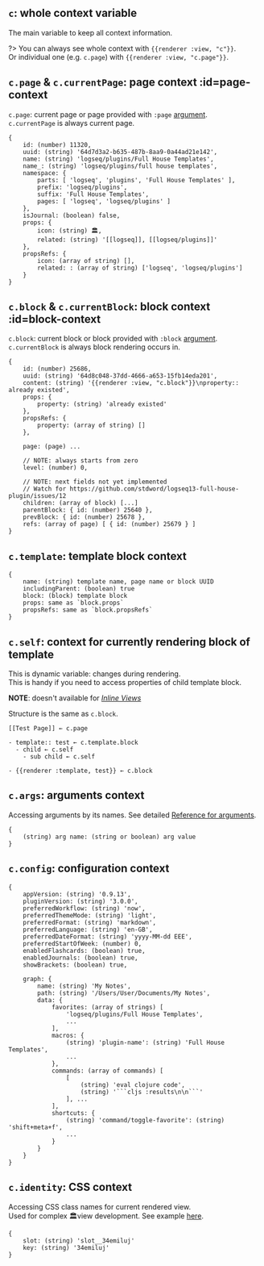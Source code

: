 ## `c`: whole context variable
The main variable to keep all context information.

?> You can always see whole context with `{{renderer :view, "c"}}`. \
Or individual one (e.g. `c.page`) with `{{renderer :view, "c.page"}}`.


## `c.page` & `c.currentPage`: page context :id=page-context
`c.page`: current page or page provided with `:page` [argument](reference__commands.md#page-argument). \
`c.currentPage` is always current page.

```
{
    id: (number) 11320,
    uuid: (string) '64d7d3a2-b635-487b-8aa9-0a44ad21e142',
    name: (string) 'logseq/plugins/Full House Templates',
    name_: (string) 'logseq/plugins/full house templates',
    namespace: {
        parts: [ 'logseq', 'plugins', 'Full House Templates' ],
        prefix: 'logseq/plugins',
        suffix: 'Full House Templates',
        pages: [ 'logseq', 'logseq/plugins' ]
    },
    isJournal: (boolean) false,
    props: {
        icon: (string) 🏛,
        related: (string) '[[logseq]], [[logseq/plugins]]'
    },
    propsRefs: {
        icon: (array of string) [],
        related: : (array of string) ['logseq', 'logseq/plugins']
    }
}
```


## `c.block` & `c.currentBlock`: block context :id=block-context
`c.block`: current block or block provided with `:block` [argument](reference__commands.md#block-argument). \
`c.currentBlock` is always block rendering occurs in.

```
{
    id: (number) 25686,
    uuid: (string) '64d8c048-37dd-4666-a653-15fb14eda201',
    content: (string) '{{renderer :view, "c.block"}}\nproperty:: already existed',
    props: {
        property: (string) 'already existed'
    },
    propsRefs: {
        property: (array of string) []
    },

    page: (page) ...

    // NOTE: always starts from zero
    level: (number) 0,

    // NOTE: next fields not yet implemented
    // Watch for https://github.com/stdword/logseq13-full-house-plugin/issues/12
    children: (array of block) [...]
    parentBlock: { id: (number) 25640 },
    prevBlock: { id: (number) 25678 },
    refs: (array of page) [ { id: (number) 25679 } ]
}
```


## `c.template`: template block context
```
{
    name: (string) template name, page name or block UUID
    includingParent: (boolean) true
    block: (block) template block
    props: same as `block.props`
    propsRefs: same as `block.propsRefs`
}
```


## `c.self`: context for currently rendering block of template
This is dynamic variable: changes during rendering. \
This is handy if you need to access properties of child template block.

**NOTE**: doesn't available for [*Inline Views*](reference__commands.md#inline-view-command)

Structure is the same as `c.block`.

```
[[Test Page]] ← c.page

- template:: test ← c.template.block
  - child ← c.self
    - sub child ← c.self

- {{renderer :template, test}} ← c.block
```


## `c.args`: arguments context
Accessing arguments by its names. See detailed [Reference for arguments](reference__args.md).
```
{
    (string) arg name: (string or boolean) arg value
}
```


## `c.config`: configuration context
```
{
    appVersion: (string) '0.9.13',
    pluginVersion: (string) '3.0.0',
    preferredWorkflow: (string) 'now',
    preferredThemeMode: (string) 'light',
    preferredFormat: (string) 'markdown',
    preferredLanguage: (string) 'en-GB',
    preferredDateFormat: (string) 'yyyy-MM-dd EEE',
    preferredStartOfWeek: (number) 0,
    enabledFlashcards: (boolean) true,
    enabledJournals: (boolean) true,
    showBrackets: (boolean) true,

    graph: {
        name: (string) 'My Notes',
        path: (string) '/Users/User/Documents/My Notes',
        data: {
            favorites: (array of strings) [
                'logseq/plugins/Full House Templates',
                ...
            ],
            macros: {
                (string) 'plugin-name': (string) 'Full House Templates',
                ...
            },
            commands: (array of commands) [
                [
                    (string) 'eval clojure code',
                    (string) '```cljs :results\n\n```'
                ], ...
            ],
            shortcuts: {
                (string) 'command/toggle-favorite': (string) 'shift+meta+f',
                ...
            }
        }
    }
}
```


## `c.identity`: CSS context
Accessing CSS class names for current rendered view. \
Used for complex 🏛view development. See example [here](https://github.com/stdword/logseq13-full-house-plugin/discussions/9).

```
{
    slot: (string) 'slot__34emiluj'
    key: (string) '34emiluj'
}
```
